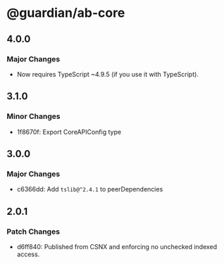 # @guardian/ab-core

## 4.0.0

### Major Changes

- Now requires TypeScript ~4.9.5 (if you use it with TypeScript).

## 3.1.0

### Minor Changes

- 1f8670f: Export CoreAPIConfig type

## 3.0.0

### Major Changes

- c6366dd: Add `tslib@^2.4.1` to peerDependencies

## 2.0.1

### Patch Changes

- d6ff840: Published from CSNX and enforcing no unchecked indexed access.
